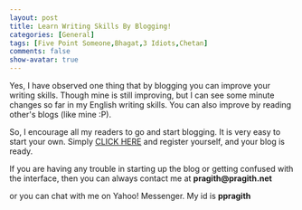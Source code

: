 ```yaml
---
layout: post
title: Learn Writing Skills By Blogging!
categories: [General]
tags: [Five Point Someone,Bhagat,3 Idiots,Chetan]
comments: false
show-avatar: true
---
```


<p>Yes, I have observed one thing that by blogging you can improve your writing skills. Though mine is still improving, but I can see some minute changes so far in my English writing skills. You can also improve by reading other's blogs (like mine :P).</p> <p>So, I encourage all my readers to go and start blogging. It is very easy to start your own. Simply <a href="http://wordpress.com/signup/">CLICK HERE</a> and register yourself, and your blog is ready.</p> <p>If you are having any trouble in starting up the blog or getting confused with the interface, then you can always contact me at <strong>pragith@pragith.net</strong></p> <p>or you can chat with me on Yahoo! Messenger. My id is <strong>ppragith</strong></p>
